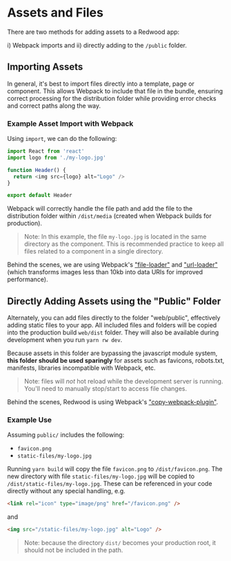 # Assets and Files

There are two methods for adding assets to a Redwood app: 

i)  Webpack imports and 
ii) directly adding to the `/public` folder.

## Importing Assets

In general, it's best to import files directly into a template, page or component. This allows Webpack to include that file in the bundle, ensuring correct processing for the distribution folder while providing error checks and correct paths along the way.

### Example Asset Import with Webpack

Using `import`, we can do the following:

```javascript
import React from 'react'
import logo from './my-logo.jpg'

function Header() {
  return <img src={logo} alt="Logo" />
}

export default Header
```

Webpack will correctly handle the file path and add the file to the distribution folder within `/dist/media` (created when Webpack builds for production).

> Note: In this example, the file `my-logo.jpg` is located in the same directory as the component. This is recommended practice to keep all files related to a component in a single directory.

Behind the scenes, we are using Webpack's ["file-loader"](https://webpack.js.org/loaders/file-loader/) and ["url-loader"](https://webpack.js.org/loaders/url-loader/) (which transforms images less than 10kb into data URIs for improved performance).

## Directly Adding Assets using the "Public" Folder

Alternately, you can add files directly to the folder "web/public", effectively adding static files to your app. All included files and folders will be copied into the production build `web/dist` folder. They will also be available during development when you run `yarn rw dev`.

Because assets in this folder are bypassing the javascript module system, **this folder should be used sparingly** for assets such as favicons, robots.txt, manifests, libraries incompatible with Webpack, etc.

> Note: files will _not_ hot reload while the development server is running. You'll need to manually stop/start to access file changes.

Behind the scenes, Redwood is using Webpack's ["copy-webpack-plugin"](https://github.com/webpack-contrib/copy-webpack-plugin).

### Example Use

Assuming `public/` includes the following:

- `favicon.png`
- `static-files/my-logo.jpg`

Running `yarn build` will copy the file `favicon.png` to `/dist/favicon.png`. The new directory with file `static-files/my-logo.jpg` will be copied to `/dist/static-files/my-logo.jpg`. These can be referenced in your code directly without any special handling, e.g.

```html
<link rel="icon" type="image/png" href="/favicon.png" />
```

and

```html
<img src="/static-files/my-logo.jpg" alt="Logo" />
```

> Note: because the directory `dist/` becomes your production root, it should not be included in the path.
